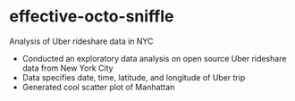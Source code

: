 # effective-octo-sniffle
Analysis of Uber rideshare data in NYC 

- Conducted an exploratory data analysis on open source Uber rideshare data from New York City 
- Data specifies date, time, latitude, and longitude of Uber trip 
- Generated cool scatter plot of Manhattan 
